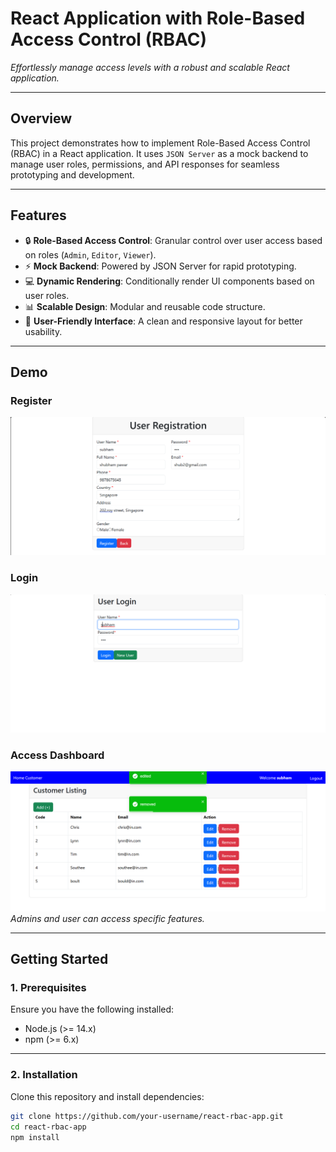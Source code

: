 # **React Application with Role-Based Access Control (RBAC)**

*Effortlessly manage access levels with a robust and scalable React application.*

---

## **Overview**
This project demonstrates how to implement Role-Based Access Control (RBAC) in a React application. It uses `JSON Server` as a mock backend to manage user roles, permissions, and API responses for seamless prototyping and development.

---

## **Features**
- 🔒 **Role-Based Access Control**: Granular control over user access based on roles (`Admin`, `Editor`, `Viewer`).
- ⚡ **Mock Backend**: Powered by JSON Server for rapid prototyping.
- 💻 **Dynamic Rendering**: Conditionally render UI components based on user roles.
- 📊 **Scalable Design**: Modular and reusable code structure.
- 🎨 **User-Friendly Interface**: A clean and responsive layout for better usability.

---

## **Demo**

### **Register**
![Register page](./Images/Register.png)  

### **Login**
![Login Page](./Images/Login.png)  

### **Access Dashboard**
![Access Dashboard](./Images\AccessDashboard.png)  
*Admins and user can access specific features.*

---

## **Getting Started**

### **1. Prerequisites**
Ensure you have the following installed:
- Node.js (>= 14.x)
- npm (>= 6.x)

---

### **2. Installation**

Clone this repository and install dependencies:

```bash
git clone https://github.com/your-username/react-rbac-app.git
cd react-rbac-app
npm install
